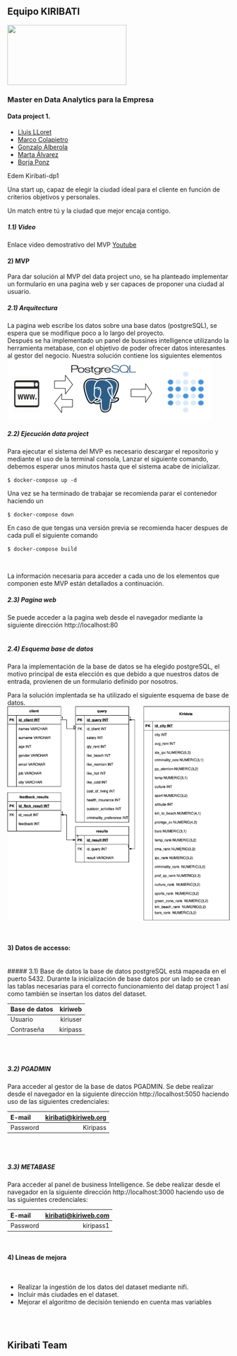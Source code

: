 ## Equipo KIRIBATI 

<img align="center" width="270" height="136" src="http://www.gepacv.org/wp-content/uploads/2017/01/EDEM-Logo--540x272.png">

### Master en Data Analytics para la Empresa

#### Data project 1.

* [Lluis LLoret](https://github.com/luisllll)
* [Marco Colapietro](https://github.com/Marcolapietro)
* [Gonzalo  Alberola](https://github.com/GonzaloAP97)
* [Marta Álvarez](https://github.com/maalal)
* [Borja Ponz](https://github.com/fbponz)

Edem Kiribati-dp1

Una start up, capaz de elegir la ciudad ideal para el cliente en función de criterios objetivos y personales. 

Un match entre tú y la ciudad que mejor encaja contigo. 
<br>

##### 1.1) Video 
Enlace video demostrativo del MVP [Youtube](https://youtu.be/I0x2DN5eqkA) 
<br>

#### 2) MVP
Para dar solución al MVP del data project uno, se ha planteado implementar un formulario en una pagina web y ser capaces de proponer una ciudad al usuario. 
<br>

##### 2.1) Arquitectura 
La pagina web escribe los datos sobre una base datos (postgreSQL), se espera que se modifique poco a lo largo del proyecto. <br>
Después se ha implementado un panel de bussines intelligence utilizando la herramienta metabase, con el objetivo de poder ofrecer datos interesantes al gestor del negocio.
Nuestra solución contiene los siguientes elementos
<br>
<img src="images/arquitecutraDP1_Kiribati.png"/>
<br>

##### 2.2) Ejecución data project
Para ejecutar el sistema del MVP es necesario descargar el repositorio y mediante el uso de la terminal consola, Lanzar el siguiente comando, debemos esperar unos minutos hasta que el sistema acabe de inicializar.

    $ docker-compose up -d

Una vez se ha terminado de trabajar se recomienda parar el contenedor haciendo un 

    $ docker-compose down

En caso de que tengas una versión previa se recomienda hacer despues de cada pull el siguiente comando

    $ docker-compose build

<br>

La información necesaria para acceder a cada uno de los elementos que componen este MVP están detallados a continuación.
<br>

##### 2.3) Pagina web
Se puede acceder a la pagina web desde el navegador mediante la siguiente dirección http://localhost:80
<br>
<br>

##### 2.4) Esquema base de datos
Para la implementación de la base de datos se ha elegido postgreSQL, el motivo principal de esta elección es que debido a que nuestros datos de entrada, provienen de un formulario definido por nosotros.

Para la solución implentada se ha utilizado el siguiente esquema de base de datos.
<br>
<img src="images/Database_Tables.png"/>

<br>

#### 3) Datos de accesso:
<br>
##### 3.1) Base de datos 
la base de datos postgreSQL está mapeada en el puerto 5432. Durante la inicialización de base datos por un lado se crean las tablas necesarias para el correcto funcionamiento del datap project 1 así como también se insertan los datos del dataset. 
<br>

| Base de datos |  kiriweb|
| :------------- | -----------: |
| Usuario      | kiriuser     |
|  Contraseña | kiripass    |

<br>
<br>

##### 3.2) PGADMIN
Para acceder al gestor de la base de datos PGADMIN. Se debe realizar desde el navegador en la siguiente dirección http://localhost:5050 haciendo uso de las siguientes credenciales:
<br>

| E-mail      | kiribati@kiriweb.org    |
| :------------- | -----------: |
| Password | Kiripass |

<br>
<br>


#####  3.3) METABASE 
Para acceder al panel de business Intelligence. Se debe realizar desde el navegador en la siguiente dirección http://localhost:3000 haciendo uso de las siguientes credenciales:
<br>

| E-mail      | kiribati@kiriweb.com |
| :------------- | -----------: |
| Password | kiripass1 |

<br>

####  4) Lineas de mejora
<br>

* Realizar la ingestión de los datos del dataset mediante nifi.
* Incluir más ciudades en el dataset.
* Mejorar el algoritmo de decisión teniendo en cuenta mas variables

<br><br>

## Kiribati Team
